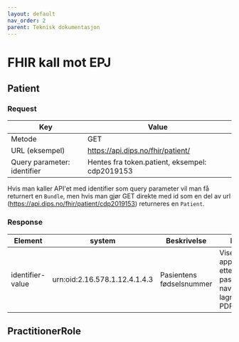 ```yaml
---
layout: default
nav_order: 2
parent: Teknisk dokumentasjon
---
```

# FHIR kall mot EPJ

## Patient

### Request

| Key                         | Value                                          |
|-----------------------------|------------------------------------------------|
| Metode                      | GET                                            |
| URL (eksempel)              | https://api.dips.no/fhir/patient/              |
| Query parameter: identifier | Hentes fra token.patient, eksempel: cdp2019153 |

Hvis man kaller API'et med identifier som query parameter vil man få returnert en `Bundle`, men hvis man gjør GET
direkte med id som en del av url (https://api.dips.no/fhir/patient/cdp2019153) returneres en `Patient`.

### Response

| Element          | system                        | Beskrivelse              | Bruk                                                    |
|------------------|-------------------------------|--------------------------|---------------------------------------------------------|
| identifier-value | urn:oid:2.16.578.1.12.4.1.4.3 | Pasientens fødselsnummer | Vises i applikasjon etter pasientens navn, lagres i PDF |

## PractitionerRole

